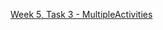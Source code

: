 <a href="https://github.com/HackBulgaria/Android-1/tree/master/week5/3-MultipleActivities">Week 5, Task 3 - MultipleActivities<a>

